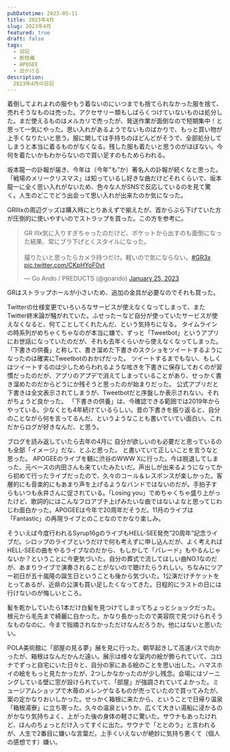 ```yaml
---
pubDatetime: 2023-05-11
title: 2023年4月
slug: 2023年4月
featured: true
draft: false
tags:
  - 日記
  - 断捨離
  - APOGEE
  - 出かける
description:
  2023年4月の日記
---
```


着倒してよれよれの服やもう着ないのにいつまでも捨てられなかった服を捨て、売れそうなものは売った。アクセサリー類もしばらくつけていないものは処分した。まだ使えるものはメルカリで売ったが、発送作業が面倒なので短期集中！と思って一気にやった。思い入れがあるようでないものばかりで、もっと買い物が上手くなりたいと思う。服に関しては手持ちのほどんどがそうで、全部処分してしまうと本当に着るものがなくなる。残した服も着たいと思うのがほぼない。今何を着たいかもわからないので買い足すのもためらわれる。

坂本龍一の訃報が届き、今年は（今年”も”か）著名人の訃報が続くなと思った。「戦場のメリークリスマス」は知っているし好きな曲だけどそれくらいで、坂本龍一に全く思い入れがないため、色々な人がSNSで反応しているのを見て驚く。人生のどこでどう出会って思い入れが出来たのか気になった。

GRⅢxの周辺グッズは購入時にとりあえずで揃えたが、首からぶら下げていた方が圧倒的に使いやすいのでストラップを買った。この方を参考に。

<blockquote class="twitter-tweet"><p lang="ja" dir="ltr">GR IIIx気に入りすぎちゃったのだけど、ポケットから出すのも面倒になった結果、常にブラ下げとくスタイルになった。<br><br>撮りたいと思ったらカメラ持つだけ。軽いので気にならない。<a href="https://twitter.com/hashtag/GR3x?src=hash&amp;ref_src=twsrc%5Etfw">#GR3x</a> <a href="https://t.co/CKpHYoF0vt">pic.twitter.com/CKpHYoF0vt</a></p>&mdash; Go Ando / PREDUCTS (@goando) <a href="https://twitter.com/goando/status/1618081376330481664?ref_src=twsrc%5Etfw">January 25, 2023</a></blockquote> <script async src="https://platform.twitter.com/widgets.js" charset="utf-8"></script>

GRはストラップホールが小さいため、追加の金具が必要なのでそれも買った。 

Twitterの仕様変更でいろいろなサービスが使えなくなってしまって、またTwitter終末論が騒がれていた。ふせったーなど自分が使っていたサービスが使えなくなると、何てことしてくれたんだ、という気持ちになる。 タイムラインの時系列がめちゃくちゃなのが本当に嫌で、ずっと「Tweetbot」というアプリにお世話になっていたのだが、それも去年くらいから使えなくなってしまった。「下書きの供養」と称して、書き溜めた下書きのスクショをツイートするようになったのは確実にTweetbotのおかげだった。 ツイートするまでもない、もしくはツイートするのは少しためらわれるような呟きを下書きに保存しておくのが習慣だったのだが、アプリのアプデで消えてしまっていることがあり、せっかく書き溜めたのだからどうにか残そうと思ったのが始まりだった。 公式アプリだと下書きは全文表示されてしまうが、Tweetbotだと序盤しか表示されない。それがちょうど良かった。
「下書きの供養」は、今確認できる範囲では2019年からやっている。少なくとも4年続けているらしい。昔の下書きを振り返ると、自分のことながら何を言ってるんだ、というようなことも書いていてい面白い。これだからログが好きなんだ、と思う。

ブログを読み返していたら去年の4月に 自分が欲しいのも必要だと思っているのも全部「イメージ」だな、とふと思った。 と書いていて正しいことを言うなと思った。  APOGEEのライブを観に渋谷のWWW Xに行った。今は脱退してしまった、元ベースの内田さんも来ていたみたいだ。声出しが出来るようになってから初めて行ったライブだったので、久々のコール＆レスポンスが楽しかった。客層的にも音楽的にもあまり声を上げるようなバンドではないのだが。手拍子すらもいつも永井さんに促されている。「Losing you」でめちゃくちゃ盛り上がったけど、歌詞的にはこんなフロアブチ上げみたいな曲ではないよなと思ってじわじわ面白かった。APOGEEは今年で20周年だそうだ。11月のライブは「Fantastic」の再現ライブとのことなのでかなり楽しみ。

そういえば今度行われるSyrup16gのライブもHELL-SEE発売”20周年”記念ライブだ。シロップのライブというだけで何も考えずに申し込んだが、よく考えればHELL-SEEの曲をやるライブなのだから、もしかして「パレード」もやるんじゃないか？ということに今更気づいた。自分の葬式で流してほしい曲NO.1なのだが、あまりライブで演奏されることがないので聴けたらうれしい。ちなみにツアー初日が五十嵐隆の誕生日ということも後から気づいた。1公演だけチケットをとってあるが、近県の公演も買い足したくなってきた。日程的にラストの日には行けないのが悔しいところ。

髪を乾かしていたら1本だけ白髪を見つけてしまってちょっとショックだった。根元から毛先まで綺麗に白かった。かなり長かったので美容院で見つけられそうなものなのに、今まで指摘されなかっただけなんだろうか。他にはないと思いたい。

POLA美術館に「部屋の見る夢」展を見に行った。朝早起きして高速バスで向かったが、箱根はなんだかんだ遠い。展示は様々な室内の絵が飾られていて、コロナでずっと自宅にいた日々と、自分の家にある絵のことを思い出した。ハマスホイの絵をもっと見たかったが、2つしかなかったのが少し残念。会場にはゾーニングしている壁に窓が設けられていて、「部屋」が強調されていてよかった。ミュージアムショップで木苺のメレンゲなるものが売っていたので買ってみたが、案の定かなりおいしかった。せっかく箱根に来たから、ということで日帰り温泉「箱根湯寮」に立ち寄った。久々の温泉というか、広くて大きい湯船に浸かるのがかなり気持ちよく、上がった後の身体の軽さに驚いた。サウナもあったけれど、ほんのちょっとだけ入ってすぐに出た。サウナで「ととのう」と言われるが、人生で2番目に嫌いな言葉だ。上手くいえないが絶妙に気持ち悪くて（個人の感想です）嫌い。